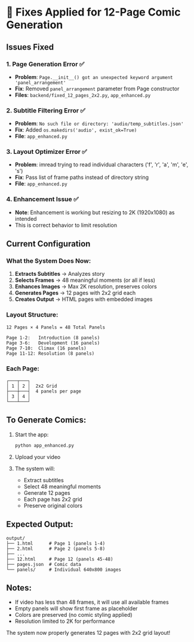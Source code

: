 # 🔧 Fixes Applied for 12-Page Comic Generation

## Issues Fixed

### 1. **Page Generation Error** ✅
- **Problem**: `Page.__init__() got an unexpected keyword argument 'panel_arrangement'`
- **Fix**: Removed `panel_arrangement` parameter from Page constructor
- **Files**: `backend/fixed_12_pages_2x2.py`, `app_enhanced.py`

### 2. **Subtitle Filtering Error** ✅
- **Problem**: `No such file or directory: 'audio/temp_subtitles.json'`
- **Fix**: Added `os.makedirs('audio', exist_ok=True)`
- **File**: `app_enhanced.py`

### 3. **Layout Optimizer Error** ✅
- **Problem**: imread trying to read individual characters ('f', 'r', 'a', 'm', 'e', 's')
- **Fix**: Pass list of frame paths instead of directory string
- **File**: `app_enhanced.py`

### 4. **Enhancement Issue** ✅
- **Note**: Enhancement is working but resizing to 2K (1920x1080) as intended
- This is correct behavior to limit resolution

## Current Configuration

### What the System Does Now:

1. **Extracts Subtitles** → Analyzes story
2. **Selects Frames** → 48 meaningful moments (or all if less)
3. **Enhances Images** → Max 2K resolution, preserves colors
4. **Generates Pages** → 12 pages with 2x2 grid each
5. **Creates Output** → HTML pages with embedded images

### Layout Structure:
```
12 Pages × 4 Panels = 48 Total Panels

Page 1-2:   Introduction (8 panels)
Page 3-6:   Development (16 panels)  
Page 7-10:  Climax (16 panels)
Page 11-12: Resolution (8 panels)
```

### Each Page:
```
┌───┬───┐
│ 1 │ 2 │  2x2 Grid
├───┼───┤  4 panels per page
│ 3 │ 4 │
└───┴───┘
```

## To Generate Comics:

1. Start the app:
   ```bash
   python app_enhanced.py
   ```

2. Upload your video

3. The system will:
   - Extract subtitles
   - Select 48 meaningful moments
   - Generate 12 pages
   - Each page has 2x2 grid
   - Preserve original colors

## Expected Output:

```
output/
├── 1.html      # Page 1 (panels 1-4)
├── 2.html      # Page 2 (panels 5-8)
├── ...
├── 12.html     # Page 12 (panels 45-48)
├── pages.json  # Comic data
└── panels/     # Individual 640x800 images
```

## Notes:

- If video has less than 48 frames, it will use all available frames
- Empty panels will show first frame as placeholder
- Colors are preserved (no comic styling applied)
- Resolution limited to 2K for performance

The system now properly generates 12 pages with 2x2 grid layout!